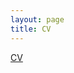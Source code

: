 ```yaml
---
layout: page
title: CV
---
```



[CV](https://winnie09.github.io/Wenpin_Hou/pages/Wenpin_Hou_CV.pdf)
